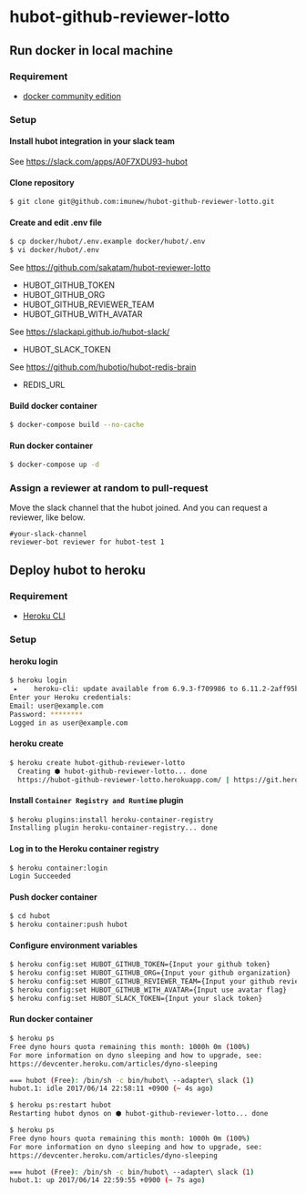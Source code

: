 # hubot-github-reviewer-lotto

## Run docker in local machine

### Requirement
- [docker community edition](https://www.docker.com/community-edition)

### Setup

#### Install hubot integration in your slack team

See https://slack.com/apps/A0F7XDU93-hubot

#### Clone repository

```bash
$ git clone git@github.com:imunew/hubot-github-reviewer-lotto.git
```

#### Create and edit .env file

```bash
$ cp docker/hubot/.env.example docker/hubot/.env
$ vi docker/hubot/.env
```

See https://github.com/sakatam/hubot-reviewer-lotto
- HUBOT_GITHUB_TOKEN
- HUBOT_GITHUB_ORG
- HUBOT_GITHUB_REVIEWER_TEAM
- HUBOT_GITHUB_WITH_AVATAR

See https://slackapi.github.io/hubot-slack/
- HUBOT_SLACK_TOKEN

See https://github.com/hubotio/hubot-redis-brain
- REDIS_URL

#### Build docker container

```bash
$ docker-compose build --no-cache
```

#### Run docker container

```bash
$ docker-compose up -d
```

### Assign a reviewer at random to pull-request

Move the slack channel that the hubot joined. 
And you can request a reviewer, like below.

```
#your-slack-channel
reviewer-bot reviewer for hubot-test 1
```

## Deploy hubot to heroku

### Requirement
- [Heroku CLI](https://devcenter.heroku.com/articles/heroku-cli)

### Setup
#### heroku login

```bash
$ heroku login
 ▸    heroku-cli: update available from 6.9.3-f709986 to 6.11.2-2aff95b
Enter your Heroku credentials:
Email: user@example.com
Password: ********
Logged in as user@example.com
```

#### heroku create

```bash
$ heroku create hubot-github-reviewer-lotto
  Creating ⬢ hubot-github-reviewer-lotto... done
  https://hubot-github-reviewer-lotto.herokuapp.com/ | https://git.heroku.com/hubot-github-reviewer-lotto.git
```

#### Install `Container Registry and Runtime` plugin

```bash
$ heroku plugins:install heroku-container-registry
Installing plugin heroku-container-registry... done
```

#### Log in to the Heroku container registry

```bash
$ heroku container:login
Login Succeeded
```

#### Push docker container

```bash
$ cd hubot
$ heroku container:push hubot
```

#### Configure environment variables

```bash
$ heroku config:set HUBOT_GITHUB_TOKEN={Input your github token}
$ heroku config:set HUBOT_GITHUB_ORG={Input your github organization}
$ heroku config:set HUBOT_GITHUB_REVIEWER_TEAM={Input your github reviewer team}
$ heroku config:set HUBOT_GITHUB_WITH_AVATAR={Input use avatar flag}
$ heroku config:set HUBOT_SLACK_TOKEN={Input your slack token}
```

#### Run docker container

```bash
$ heroku ps
Free dyno hours quota remaining this month: 1000h 0m (100%)
For more information on dyno sleeping and how to upgrade, see:
https://devcenter.heroku.com/articles/dyno-sleeping

=== hubot (Free): /bin/sh -c bin/hubot\ --adapter\ slack (1)
hubot.1: idle 2017/06/14 22:58:11 +0900 (~ 4s ago)
```

```bash
$ heroku ps:restart hubot
Restarting hubot dynos on ⬢ hubot-github-reviewer-lotto... done
```

```bash
$ heroku ps
Free dyno hours quota remaining this month: 1000h 0m (100%)
For more information on dyno sleeping and how to upgrade, see:
https://devcenter.heroku.com/articles/dyno-sleeping

=== hubot (Free): /bin/sh -c bin/hubot\ --adapter\ slack (1)
hubot.1: up 2017/06/14 22:59:55 +0900 (~ 7s ago)
```
